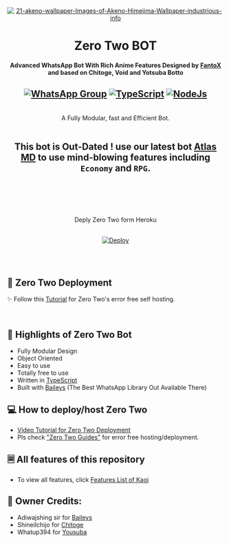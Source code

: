 <div align="center">
<a href="https://ibb.co/6P3BsqY"><img src="https://wallpapercave.com/uwp/uwp2350296.jpeg" alt="21-akeno-wallpaper-Images-of-Akeno-Himejima-Wallpaper-industrious-info" border="0"></a>

# **Zero Two BOT**
#### **Advanced WhatsApp Bot With Rich Anime Features Designed by [FantoX](https://github.com/FantoX001) and based on Chitoge, Void and Yotsuba Botto**


## [![WhatsApp Group](https://img.shields.io/badge/WhatsApp-25D366?style=for-the-badge&logo=whatsapp&logoColor=white)](https://chat.whatsapp.com/KK6AVKEwPVJ0aXoWo2cK2g) [![TypeScript](https://img.shields.io/badge/TypeScript-007ACC?style=for-the-badge&logo=typescript&logoColor=white)](https://www.typescriptlang.org/) [![NodeJs](https://img.shields.io/badge/Node.js-43853D?style=for-the-badge&logo=node.js&logoColor=white)](https://nodejs.org/en/)

<br/>
A Fully Modular, fast and Efficient Bot. <br>
<br/>
   
      
##  This bot is Out-Dated ! use our latest bot  [Atlas MD](https://github.com/FantoX001/Atlas-MD) to use mind-blowing features including `Economy` and `RPG`.
  
</br></br>
</br> 
    
<br/>   
Deply Zero Two form Heroku


<br>[![Deploy](https://www.herokucdn.com/deploy/button.png)](https://heroku.com/deploy?template=https://github.com/michaelenwezor/Zero-Two)
<br/><br/>


<br></div>
## 🧣 Zero Two Deployment   
✨ Follow this [Tutorial](https://youtu.be/KVrt3iKO4L0) for Zero Two's error free self hosting.
    

<br></div>
## 🦋 Highlights of Zero Two Bot

-   Fully Modular Design
-   Object Oriented
-   Easy to use
-   Totally free to use
-   Written in [TypeScript](https://www.typescriptlang.org/)
-   Built with [Baileys](https://github.com/adiwajshing/baileys) (The Best
    WhatsApp Library Out Available There)


## 💻 How to deploy/host Zero Two

-   [Video Tutorial for Zero Two Deployment](https://youtu.be/KVrt3iKO4L0)
-   Pls check ["Zero Two Guides"](https://github.com/FantoX001/Akeno-Guides/blob/main/README.md) for error free hosting/deployment.


## 🗏 All features of this repository

-   To view all features, click [Features List of Kaoi](https://github.com/PrajjwalDatir/Kaoi/blob/main/Features.md)



## 💓 Owner Credits:

-   Adiwajshing sir for [Baileys](https://github.com/adiwajshing/baileys)
-   ShineiIchijo for [Chitoge](https://github.com/ShinNouzen/Chitoge)
-   Whatup394 for [Yousuba](https://github.com/Whatup364/Yotsuba-Bot)


